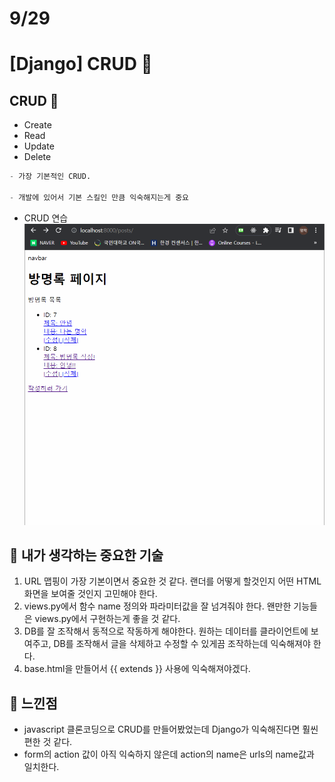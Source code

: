 # 9/29

# [Django] CRUD 📝

## **CRUD** 💭

- Create
- Read
- Update
- Delete

```py
- 가장 기본적인 CRUD.

- 개발에 있어서 기본 스킬인 만큼 익숙해지는게 중요
```

- CRUD 연습
  ![](./2022-09-29%20CRUD%20%EC%97%B0%EC%8A%B5.gif)

## 🔎 내가 생각하는 중요한 기술

1. URL 맵핑이 가장 기본이면서 중요한 것 같다. 랜더를 어떻게 할것인지 어떤 HTML화면을 보여줄 것인지 고민해야 한다.
2. views.py에서 함수 name 정의와 파라미터값을 잘 넘겨줘야 한다. 왠만한 기능들은 views.py에서 구현하는게 좋을 것 같다.
3. DB를 잘 조작해서 동적으로 작동하게 해야한다. 원하는 데이터를 클라이언트에 보여주고, DB를 조작해서 글을 삭제하고 수정할 수 있게끔 조작하는데 익숙해져야 한다.
4. base.html을 만들어서 {{ extends }} 사용에 익숙해져야겠다.

## 💎 느낀점

- javascript 클론코딩으로 CRUD를 만들어봤었는데 Django가 익숙해진다면 훨씬 편한 것 같다.
- form의 action 값이 아직 익숙하지 않은데 action의 name은 urls의 name값과 일치한다.
